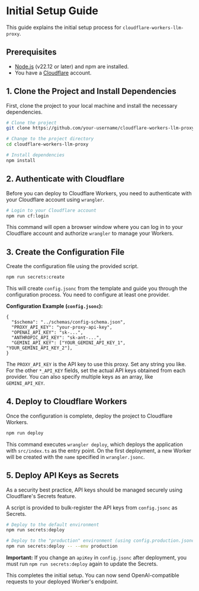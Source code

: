 # Initial Setup Guide

This guide explains the initial setup process for `cloudflare-workers-llm-proxy`.

## Prerequisites

- [Node.js](https://nodejs.org/) (v22.12 or later) and npm are installed.
- You have a [Cloudflare](https://www.cloudflare.com/) account.

## 1. Clone the Project and Install Dependencies

First, clone the project to your local machine and install the necessary dependencies.

```bash
# Clone the project
git clone https://github.com/your-username/cloudflare-workers-llm-proxy.git

# Change to the project directory
cd cloudflare-workers-llm-proxy

# Install dependencies
npm install
```

## 2. Authenticate with Cloudflare

Before you can deploy to Cloudflare Workers, you need to authenticate with your Cloudflare account using `wrangler`.

```bash
# Login to your Cloudflare account
npm run cf:login
```

This command will open a browser window where you can log in to your Cloudflare account and authorize `wrangler` to manage your Workers.

## 3. Create the Configuration File

Create the configuration file using the provided script.

```bash
npm run secrets:create
```

This will create `config.jsonc` from the template and guide you through the configuration process. You need to configure at least one provider.

**Configuration Example (`config.jsonc`):**

```jsonc
{
  "$schema": "../schemas/config-schema.json",
  "PROXY_API_KEY": "your-proxy-api-key",
  "OPENAI_API_KEY": "sk-...",
  "ANTHROPIC_API_KEY": "sk-ant-...",
  "GEMINI_API_KEY": ["YOUR_GEMINI_API_KEY_1", "YOUR_GEMINI_API_KEY_2"],
}
```

The `PROXY_API_KEY` is the API key to use this proxy. Set any string you like.
For the other `*_API_KEY` fields, set the actual API keys obtained from each provider. You can also specify multiple keys as an array, like `GEMINI_API_KEY`.

## 4. Deploy to Cloudflare Workers

Once the configuration is complete, deploy the project to Cloudflare Workers.

```bash
npm run deploy
```

This command executes `wrangler deploy`, which deploys the application with `src/index.ts` as the entry point. On the first deployment, a new Worker will be created with the `name` specified in `wrangler.jsonc`.

## 5. Deploy API Keys as Secrets

As a security best practice, API keys should be managed securely using Cloudflare's Secrets feature.

A script is provided to bulk-register the API keys from `config.jsonc` as Secrets.

```bash
# Deploy to the default environment
npm run secrets:deploy

# Deploy to the "production" environment (using config.production.jsonc)
npm run secrets:deploy -- --env production
```

**Important:**
If you change an `apiKey` in `config.jsonc` after deployment, you must run `npm run secrets:deploy` again to update the Secrets.

This completes the initial setup. You can now send OpenAI-compatible requests to your deployed Worker's endpoint.
